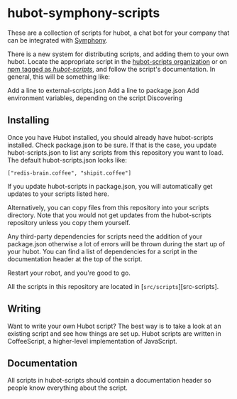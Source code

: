 # hubot-symphony-scripts
These are a collection of scripts for hubot, a chat bot for your company that can be integrated with [Symphony](www.symphony.com).

There is a new system for distributing scripts, and adding them to your own hubot. Locate the appropriate script in the [hubot-scripts organization](https://github.com/hubot-scripts) or on [npm tagged as *hubot-scripts*](https://www.npmjs.org/browse/keyword/hubot-scripts), and follow the script's documentation. In general, this will be something like:

Add a line to external-scripts.json
Add a line to package.json
Add environment variables, depending on the script
Discovering

## Installing

Once you have Hubot installed, you should already have hubot-scripts installed. Check package.json to be sure. If that is the case, you update hubot-scripts.json to list any scripts from this repository you want to load. The default hubot-scripts.json looks like:

    ["redis-brain.coffee", "shipit.coffee"]

If you update hubot-scripts in package.json, you will automatically get updates to your scripts listed here.

Alternatively, you can copy files from this repository into your scripts directory. Note that you would not get updates from the hubot-scripts repository unless you copy them yourself.

Any third-party dependencies for scripts need the addition of your package.json otherwise a lot of errors will be thrown during the start up of your hubot. You can find a list of dependencies for a script in the documentation header at the top of the script.

Restart your robot, and you're good to go.

All the scripts in this repository are located in [`src/scripts`][src-scripts].

## Writing

Want to write your own Hubot script? The best way is to take a look at an existing script and see how things are set up. Hubot scripts are written in CoffeeScript, a higher-level implementation of JavaScript.

## Documentation

All scripts in hubot-scripts should contain a documentation header so people know everything about the script.
